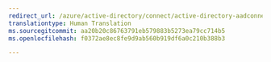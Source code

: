 ```yaml
---
redirect_url: /azure/active-directory/connect/active-directory-aadconnectsync-technical-concepts
translationtype: Human Translation
ms.sourcegitcommit: aa20b20c86763791eb579883b5273ea79cc714b5
ms.openlocfilehash: f0372ae8ec8fe9d9ab560b919df6a0c210b388b3

---
```




<!--HONumber=Dec16_HO3-->


